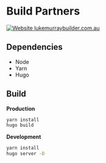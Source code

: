 
# Build Partners

[![Website lukemurraybuilder.com.au](https://img.shields.io/website-up-down-green-red/https/lukemurraybuilder.com.au.svg)](http://www.lukemurraybuilder.com.au/)

## Dependencies

- Node
- Yarn
- Hugo

## Build

**Production**

```sh
yarn install
hugo build
```

**Development**

```sh
yarn install
hugo server -D
```
